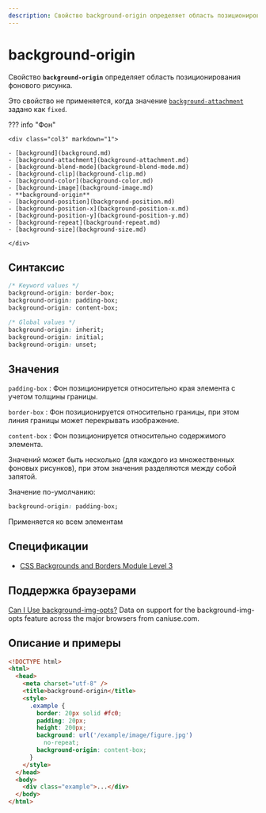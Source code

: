 ```yaml
---
description: Свойство background-origin определяет область позиционирования фонового рисунка
---
```


# background-origin

Свойство **`background-origin`** определяет область позиционирования фонового рисунка.

Это свойство не применяется, когда значение [`background-attachment`](background-attachment.md) задано как `fixed`.

??? info "Фон"

    <div class="col3" markdown="1">

    - [background](background.md)
    - [background-attachment](background-attachment.md)
    - [background-blend-mode](background-blend-mode.md)
    - [background-clip](background-clip.md)
    - [background-color](background-color.md)
    - [background-image](background-image.md)
    - **background-origin**
    - [background-position](background-position.md)
    - [background-position-x](background-position-x.md)
    - [background-position-y](background-position-y.md)
    - [background-repeat](background-repeat.md)
    - [background-size](background-size.md)

    </div>

## Синтаксис

```css
/* Keyword values */
background-origin: border-box;
background-origin: padding-box;
background-origin: content-box;

/* Global values */
background-origin: inherit;
background-origin: initial;
background-origin: unset;
```

## Значения

`padding-box`
: Фон позиционируется относительно края элемента с учетом толщины границы.

`border-box`
: Фон позиционируется относительно границы, при этом линия границы может перекрывать изображение.

`content-box`
: Фон позиционируется относительно содержимого элемента.

Значений может быть несколько (для каждого из множественных фоновых рисунков), при этом значения разделяются между собой запятой.

Значение по-умолчанию:

```css
background-origin: padding-box;
```

Применяется ко всем элементам

## Спецификации

- [CSS Backgrounds and Borders Module Level 3](http://dev.w3.org/csswg/css3-background/#the-background-origin)

## Поддержка браузерами

<p class="ciu_embed" data-feature="background-img-opts" data-periods="future_1,current,past_1,past_2">
  <a href="http://caniuse.com/#feat=background-img-opts">Can I Use background-img-opts?</a> Data on support for the background-img-opts feature across the major browsers from caniuse.com.
</p>

## Описание и примеры

```html
<!DOCTYPE html>
<html>
  <head>
    <meta charset="utf-8" />
    <title>background-origin</title>
    <style>
      .example {
        border: 20px solid #fc0;
        padding: 20px;
        height: 200px;
        background: url('/example/image/figure.jpg')
          no-repeat;
        background-origin: content-box;
      }
    </style>
  </head>
  <body>
    <div class="example">...</div>
  </body>
</html>
```
